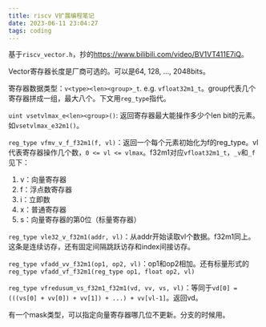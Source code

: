 ```yaml
---
title: riscv V扩展编程笔记
date: 2023-06-11 23:04:27
tags: coding
---
```


基于`riscv_vector.h`，抄的<https://www.bilibili.com/video/BV1VT411E7iQ>。

<!-- more -->

Vector寄存器长度是厂商可选的。可以是64, 128, ..., 2048bits。

寄存器数据类型：`v<type><len><group>_t`. e.g. `vfloat32m1_t`。group代表几个寄存器拼成一组，最大八个。下文用`reg_type`指代。

`uint vsetvlmax_e<len><group>()`: 返回寄存器最大能操作多少个len bit的元素。如`vsetvlmax_e32m1()`。

`reg_type vfmv_v_f_f32m1(f, vl)`：返回一个每个元素初始化为f的reg_type。vl代表寄存器操作几个数，`0 <= vl <= vlmax`。f32m1对应`vfloat32m1_t`，`_v`和`_f`见下：
1. v：向量寄存器
2. f：浮点数寄存器
3. i：立即数
4. x：普通寄存器
5. s：向量寄存器的第0位（标量寄存器）

`reg_type vle32_v_f32m1(addr, vl)`：从addr开始读取vl个数据。f32m1同上。这条是连续访存，还有固定间隔跳跃访存和index间接访存。

`reg_type vfadd_vv_f32m1(op1, op2, vl)`：op1和op2相加。还有标量形式的`reg_type vfadd_vf_f32m1(reg_type op1, float op2, vl)`

`reg_type vfredusum_vs_f32m1_f32m1(vd, vv, vs, vl)`：等同于`vd[0] = (((vs[0] + vv[0]) + vv[1]) + ...) + vv[vl-1]`。返回vd。

有一个mask类型，可以指定向量寄存器哪几位不更新。分支的时候用。





